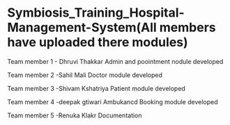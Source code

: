 
# Symbiosis_Training_Hospital-Management-System(All members have uploaded there modules)

Team member 1 - Dhruvi Thakkar 
Admin and poointment nodule developed 

Team member 2 -Sahil Mali
Doctor module developed 

Team member 3 -Shivam Kshatriya
Patient module developed 

Team member 4 -deepak gtiwari
Ambukancd Booking module developed 

Team member 5 -Renuka Klakr
Documentation
